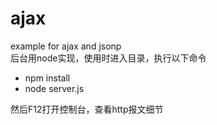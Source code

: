 # ajax
example for ajax and jsonp  
后台用node实现，使用时进入目录，执行以下命令

- npm install
- node server.js

然后F12打开控制台，查看http报文细节